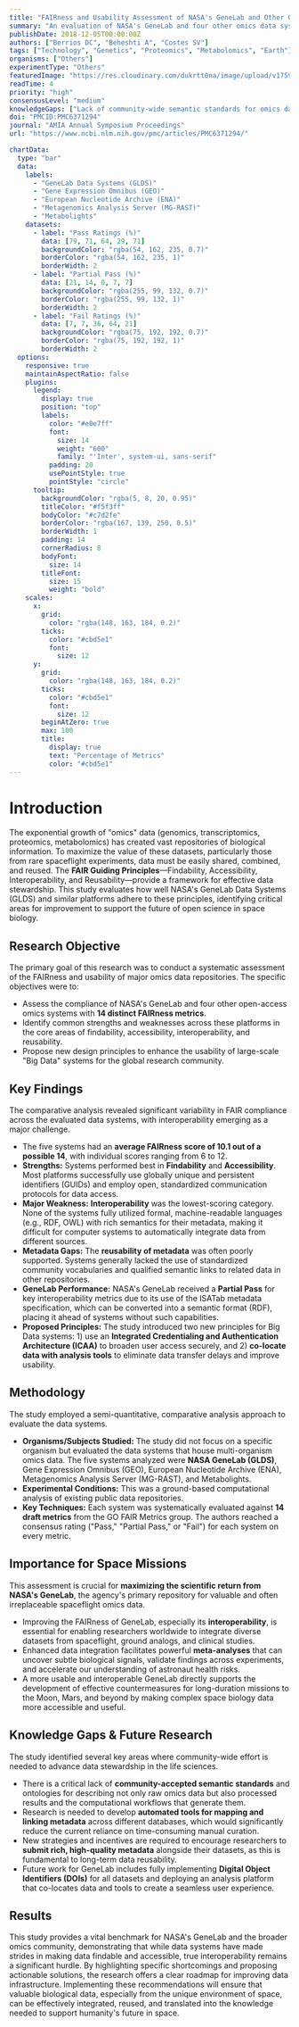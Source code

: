 ```yaml
---
title: "FAIRness and Usability Assessment of NASA's GeneLab and Other Open-access Omics Data Systems"
summary: "An evaluation of NASA's GeneLab and four other omics data systems against 14 FAIR principles (Findability, Accessibility, Interoperability, Reusability) revealed strong performance in data accessibility but significant shortcomings in interoperability. The study highlights the need for improved semantic standards to enhance data integration and reuse, a critical goal for accelerating space bioscience research."
publishDate: 2018-12-05T00:00:00Z
authors: ["Berrios DC", "Beheshti A", "Costes SV"]
tags: ["Technology", "Genetics", "Proteomics", "Metabolomics", "Earth"]
organisms: ["Others"]
experimentType: "Others"
featuredImage: "https://res.cloudinary.com/dukrtt0na/image/upload/v1759679941/jhsy0wzhgmvq7d6xwwrz.jpg"
readTime: 4
priority: "high"
consensusLevel: "medium"
knowledgeGaps: ["Lack of community-wide semantic standards for omics data and analysis workflows", "Methods to automate semantic mapping and linking between disparate data repositories", "Best practices for ensuring submission of high-quality, rich metadata from researchers", "Strategies to improve indexing and discovery of omics datasets by general and specialized search engines"]
doi: "PMCID:PMC6371294"
journal: "AMIA Annual Symposium Proceedings"
url: "https://www.ncbi.nlm.nih.gov/pmc/articles/PMC6371294/"

chartData:
  type: "bar"
  data:
    labels:
      - "GeneLab Data Systems (GLDS)"
      - "Gene Expression Omnibus (GEO)"
      - "European Nucleotide Archive (ENA)"
      - "Metagenomics Analysis Server (MG-RAST)"
      - "Metabolights"
    datasets:
      - label: "Pass Ratings (%)"
        data: [79, 71, 64, 29, 71]
        backgroundColor: "rgba(54, 162, 235, 0.7)"
        borderColor: "rgba(54, 162, 235, 1)"
        borderWidth: 2
      - label: "Partial Pass (%)"
        data: [21, 14, 0, 7, 7]
        backgroundColor: "rgba(255, 99, 132, 0.7)"
        borderColor: "rgba(255, 99, 132, 1)"
        borderWidth: 2
      - label: "Fail Ratings (%)"
        data: [7, 7, 36, 64, 21]
        backgroundColor: "rgba(75, 192, 192, 0.7)"
        borderColor: "rgba(75, 192, 192, 1)"
        borderWidth: 2
  options:
    responsive: true
    maintainAspectRatio: false
    plugins:
      legend:
        display: true
        position: "top"
        labels:
          color: "#e0e7ff"
          font:
            size: 14
            weight: "600"
            family: "'Inter', system-ui, sans-serif"
          padding: 20
          usePointStyle: true
          pointStyle: "circle"
      tooltip:
        backgroundColor: "rgba(5, 8, 20, 0.95)"
        titleColor: "#f5f3ff"
        bodyColor: "#c7d2fe"
        borderColor: "rgba(167, 139, 250, 0.5)"
        borderWidth: 1
        padding: 14
        cornerRadius: 8
        bodyFont:
          size: 14
        titleFont:
          size: 15
          weight: "bold"
    scales:
      x:
        grid:
          color: "rgba(148, 163, 184, 0.2)"
        ticks:
          color: "#cbd5e1"
          font:
            size: 12
      y:
        grid:
          color: "rgba(148, 163, 184, 0.2)"
        ticks:
          color: "#cbd5e1"
          font:
            size: 12
        beginAtZero: true
        max: 100
        title:
          display: true
          text: "Percentage of Metrics"
          color: "#cbd5e1"
---
```

# Introduction
The exponential growth of "omics" data (genomics, transcriptomics, proteomics, metabolomics) has created vast repositories of biological information. To maximize the value of these datasets, particularly those from rare spaceflight experiments, data must be easily shared, combined, and reused. The **FAIR Guiding Principles**—Findability, Accessibility, Interoperability, and Reusability—provide a framework for effective data stewardship. This study evaluates how well NASA's GeneLab Data Systems (GLDS) and similar platforms adhere to these principles, identifying critical areas for improvement to support the future of open science in space biology.

## Research Objective
The primary goal of this research was to conduct a systematic assessment of the FAIRness and usability of major omics data repositories. The specific objectives were to:
- Assess the compliance of NASA's GeneLab and four other open-access omics systems with **14 distinct FAIRness metrics**.
- Identify common strengths and weaknesses across these platforms in the core areas of findability, accessibility, interoperability, and reusability.
- Propose new design principles to enhance the usability of large-scale "Big Data" systems for the global research community.

## Key Findings
The comparative analysis revealed significant variability in FAIR compliance across the evaluated data systems, with interoperability emerging as a major challenge.

- The five systems had an **average FAIRness score of 10.1 out of a possible 14**, with individual scores ranging from 6 to 12.
- **Strengths:** Systems performed best in **Findability** and **Accessibility**. Most platforms successfully use globally unique and persistent identifiers (GUIDs) and employ open, standardized communication protocols for data access.
- **Major Weakness:** **Interoperability** was the lowest-scoring category. None of the systems fully utilized formal, machine-readable languages (e.g., RDF, OWL) with rich semantics for their metadata, making it difficult for computer systems to automatically integrate data from different sources.
- **Metadata Gaps:** The **reusability of metadata** was often poorly supported. Systems generally lacked the use of standardized community vocabularies and qualified semantic links to related data in other repositories.
- **GeneLab Performance:** NASA's GeneLab received a **Partial Pass** for key interoperability metrics due to its use of the ISATab metadata specification, which can be converted into a semantic format (RDF), placing it ahead of systems without such capabilities.
- **Proposed Principles:** The study introduced two new principles for Big Data systems: 1) use an **Integrated Credentialing and Authentication Architecture (ICAA)** to broaden user access securely, and 2) **co-locate data with analysis tools** to eliminate data transfer delays and improve usability.

## Methodology
The study employed a semi-quantitative, comparative analysis approach to evaluate the data systems.
- **Organisms/Subjects Studied:** The study did not focus on a specific organism but evaluated the data systems that house multi-organism omics data. The five systems analyzed were **NASA GeneLab (GLDS)**, Gene Expression Omnibus (GEO), European Nucleotide Archive (ENA), Metagenomics Analysis Server (MG-RAST), and Metabolights.
- **Experimental Conditions:** This was a ground-based computational analysis of existing public data repositories.
- **Key Techniques:** Each system was systematically evaluated against **14 draft metrics** from the GO FAIR Metrics group. The authors reached a consensus rating ("Pass," "Partial Pass," or "Fail") for each system on every metric.

## Importance for Space Missions
This assessment is crucial for **maximizing the scientific return from NASA's GeneLab**, the agency's primary repository for valuable and often irreplaceable spaceflight omics data.
- Improving the FAIRness of GeneLab, especially its **interoperability**, is essential for enabling researchers worldwide to integrate diverse datasets from spaceflight, ground analogs, and clinical studies.
- Enhanced data integration facilitates powerful **meta-analyses** that can uncover subtle biological signals, validate findings across experiments, and accelerate our understanding of astronaut health risks.
- A more usable and interoperable GeneLab directly supports the development of effective countermeasures for long-duration missions to the Moon, Mars, and beyond by making complex space biology data more accessible and useful.

## Knowledge Gaps & Future Research
The study identified several key areas where community-wide effort is needed to advance data stewardship in the life sciences.
- There is a critical lack of **community-accepted semantic standards** and ontologies for describing not only raw omics data but also processed results and the computational workflows that generate them.
- Research is needed to develop **automated tools for mapping and linking metadata** across different databases, which would significantly reduce the current reliance on time-consuming manual curation.
- New strategies and incentives are required to encourage researchers to **submit rich, high-quality metadata** alongside their datasets, as this is fundamental to long-term data reusability.
- Future work for GeneLab includes fully implementing **Digital Object Identifiers (DOIs)** for all datasets and deploying an analysis platform that co-locates data and tools to create a seamless user experience.

## Results
This study provides a vital benchmark for NASA's GeneLab and the broader omics community, demonstrating that while data systems have made strides in making data findable and accessible, true interoperability remains a significant hurdle. By highlighting specific shortcomings and proposing actionable solutions, the research offers a clear roadmap for improving data infrastructure. Implementing these recommendations will ensure that valuable biological data, especially from the unique environment of space, can be effectively integrated, reused, and translated into the knowledge needed to support humanity's future in space.